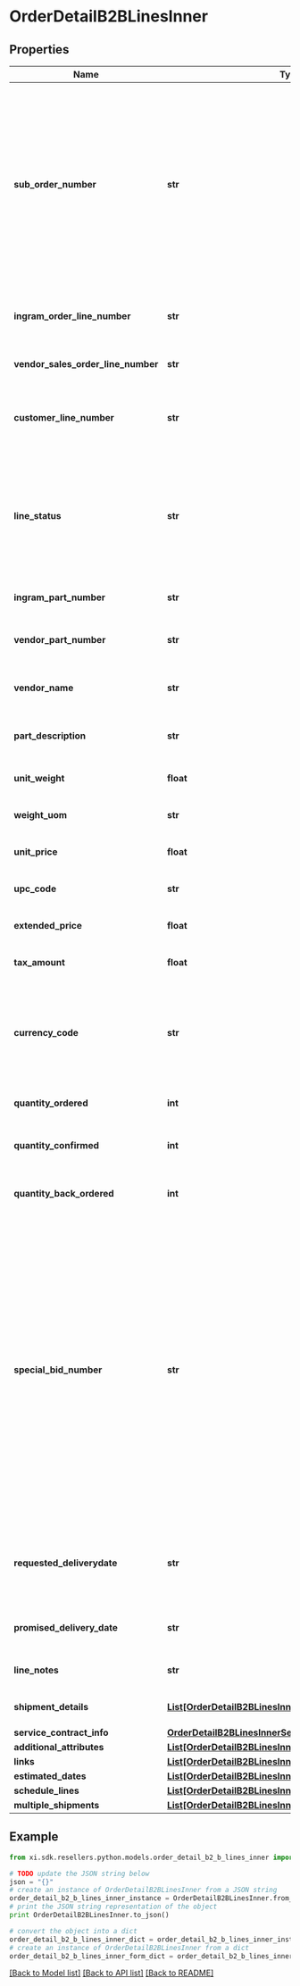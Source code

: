 # OrderDetailB2BLinesInner


## Properties

Name | Type | Description | Notes
------------ | ------------- | ------------- | -------------
**sub_order_number** | **str** | The sub order number. The two-digit prefix is the warehouse code of the warehouse nearest the reseller. The middle number is the order number. The two-digit suffix is the sub order number. | [optional] 
**ingram_order_line_number** | **str** | Unique Ingram Micro line number. Starts with 001. | [optional] 
**vendor_sales_order_line_number** | **str** | The vendor&#39;s sales order line number. | [optional] 
**customer_line_number** | **str** | The reseller&#39;s line item number for reference in their system. | [optional] 
**line_status** | **str** | The status for the line item in the order. One of- Backordered, In Progress, Shipped, Delivered, Canceled, On Hold. | [optional] 
**ingram_part_number** | **str** | Unique IngramMicro part number. | [optional] 
**vendor_part_number** | **str** | The vendor&#39;s part number for the line item. | [optional] 
**vendor_name** | **str** | The vendor&#39;s name for the part in their system. | [optional] 
**part_description** | **str** | The vendor&#39;s description of the part in their system. | [optional] 
**unit_weight** | **float** | The unit weight of the line item. | [optional] 
**weight_uom** | **str** | The unit of measure for the line item. | [optional] 
**unit_price** | **float** | The unit price of the line item. | [optional] 
**upc_code** | **str** | The UPC code of a product. | [optional] 
**extended_price** | **float** | Unit price X quantity for the line item. | [optional] 
**tax_amount** | **float** | The tax amount for the line item. | [optional] 
**currency_code** | **str** | The country-specific three character ISO 4217 currency code for the line item. | [optional] 
**quantity_ordered** | **int** | The quantity ordered of the line item. | [optional] 
**quantity_confirmed** | **int** | The quantity confirmed for the line item. | [optional] 
**quantity_back_ordered** | **int** | The quantity backordered for the line item. | [optional] 
**special_bid_number** | **str** | The line-level bid number provided to the reseller by the vendor for special pricing and discounts. Used to track the bid number in the case of split orders or where different line items have different bid numbers. Line-level bid numbers take precedence over header-level bid numbers. | [optional] 
**requested_deliverydate** | **str** | Reseller-requested delivery date. Delivery date is not guaranteed. | [optional] 
**promised_delivery_date** | **str** | The delivery date promised by IngramMicro. | [optional] 
**line_notes** | **str** | Line-level notes for the order. | [optional] 
**shipment_details** | [**List[OrderDetailB2BLinesInnerShipmentDetailsInner]**](OrderDetailB2BLinesInnerShipmentDetailsInner.md) | Shipping details for the line item. | [optional] 
**service_contract_info** | [**OrderDetailB2BLinesInnerServiceContractInfo**](OrderDetailB2BLinesInnerServiceContractInfo.md) |  | [optional] 
**additional_attributes** | [**List[OrderDetailB2BLinesInnerAdditionalAttributesInner]**](OrderDetailB2BLinesInnerAdditionalAttributesInner.md) |  | [optional] 
**links** | [**List[OrderDetailB2BLinesInnerLinksInner]**](OrderDetailB2BLinesInnerLinksInner.md) |  | [optional] 
**estimated_dates** | [**List[OrderDetailB2BLinesInnerEstimatedDatesInner]**](OrderDetailB2BLinesInnerEstimatedDatesInner.md) |  | [optional] 
**schedule_lines** | [**List[OrderDetailB2BLinesInnerScheduleLinesInner]**](OrderDetailB2BLinesInnerScheduleLinesInner.md) |  | [optional] 
**multiple_shipments** | [**List[OrderDetailB2BLinesInnerMultipleShipmentsInner]**](OrderDetailB2BLinesInnerMultipleShipmentsInner.md) |  | [optional] 

## Example

```python
from xi.sdk.resellers.python.models.order_detail_b2_b_lines_inner import OrderDetailB2BLinesInner

# TODO update the JSON string below
json = "{}"
# create an instance of OrderDetailB2BLinesInner from a JSON string
order_detail_b2_b_lines_inner_instance = OrderDetailB2BLinesInner.from_json(json)
# print the JSON string representation of the object
print OrderDetailB2BLinesInner.to_json()

# convert the object into a dict
order_detail_b2_b_lines_inner_dict = order_detail_b2_b_lines_inner_instance.to_dict()
# create an instance of OrderDetailB2BLinesInner from a dict
order_detail_b2_b_lines_inner_form_dict = order_detail_b2_b_lines_inner.from_dict(order_detail_b2_b_lines_inner_dict)
```
[[Back to Model list]](../README.md#documentation-for-models) [[Back to API list]](../README.md#documentation-for-api-endpoints) [[Back to README]](../README.md)


